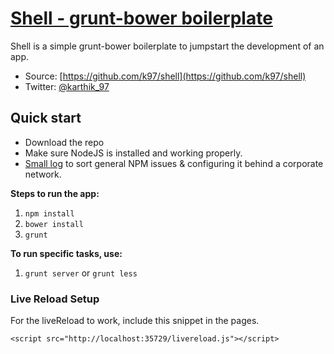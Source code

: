 # [Shell - grunt-bower boilerplate](http://projectshell.k97.in)

Shell is a simple grunt-bower boilerplate to jumpstart the development of an app.

* Source: [https://github.com/k97/shell](https://github.com/k97/shell)
* Twitter: [@karthik_97](http://twitter.com/karthik_97)


## Quick start

* Download the repo
* Make sure NodeJS is installed and working properly.
* [Small log](https://blog.k97.in/node-behaind-corporate-proxy) to sort general NPM issues & configuring it behind a corporate network.


**Steps to run the app:**

1. ```npm install```
2. ```bower install```
3. ```grunt```

**To run specific tasks, use:**

1. ```grunt server``` or ```grunt less```



### Live Reload Setup

For the liveReload to work, include this snippet in the pages.

```<script src="http://localhost:35729/livereload.js"></script>```